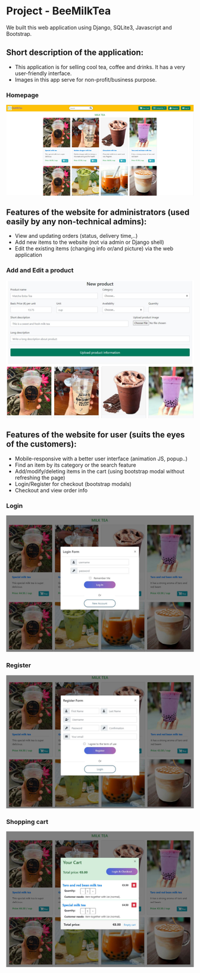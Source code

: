 # Project - BeeMilkTea

We built this web application using Django, SQLite3, Javascript and Bootstrap.

## Short description of the application:
- This application is for selling cool tea, coffee and drinks. It has a very user-friendly interface.
- Images in this app serve for non-profit/business purpose.

### Homepage	
![](https://github.com/ngochungle1331/MilkTea/blob/main/git_image/homepage.JPG)


## Features of the website for administrators (used easily by any non-technical admins):
- View and updating orders (status, delivery time,..)
- Add new items to the website (not via admin or Django shell)
- Edit the existing items (changing info or/and picture) via the web application

### Add and Edit a product
![](https://github.com/ngochungle1331/MilkTea/blob/main/git_image/newProduct.JPG)


## Features of the website for user (suits the eyes of the customers):
- Mobile-responsive with a better user interface (animation JS, popup..)
- Find an item by its category or the search feature
- Add/modify/deleting items in the cart (using bootstrap modal without refreshing the page)
- Login/Register for checkout (bootstrap modals)
- Checkout and view order info

### Login
![](https://github.com/ngochungle1331/MilkTea/blob/main/git_image/login.JPG)

### Register
![](https://github.com/ngochungle1331/MilkTea/blob/main/git_image/register.JPG)

### Shopping cart
![](https://github.com/ngochungle1331/MilkTea/blob/main/git_image/cart.JPG)
